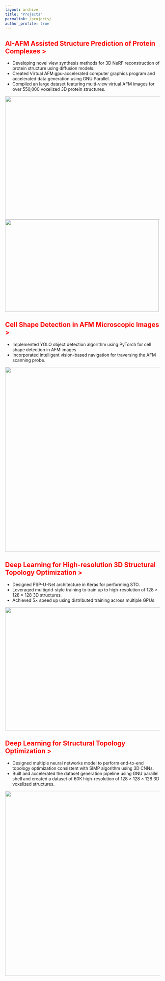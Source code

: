 ```yaml
---
layout: archive
title: "Projects"
permalink: /projects/
author_profile: true
---
```


## <span style="color:red;"> AI-AFM Assisted Structure Prediction of Protein Complexes > </span> 
* Developing novel view synthesis methods for 3D NeRF reconstruction of protein structure using diffusion models.
* Created Virtual AFM:gpu-accelerated computer graphics program and accelerated data generation using GNU Parallel.
* Compiled an large dataset featuring multi-view virtual AFM images for over 550,000 voxelized 3D protein structures.
<img src="https://jaydeepradejd.github.io/images/Projects/virtualAFM.png" width="800" height="400"/>

<img src="https://jaydeepradejd.github.io/images/Projects/upfusion_predictions.png" width="500" height="300"/>
<!-- ![virtual AFM pipeline](https://jaydeepradejd.github.io/images/Projects/virtual_AFM_pipeline.png) ![virtual AFM](https://jaydeepradejd.github.io/images/Projects/virtual_AFM.png) -->

<!-- ![prediction](https://jaydeepradejd.github.io/images/Projects/upfusion_predictions.png) -->
## <span style="color:red;"> Cell Shape Detection in AFM Microscopic Images > </span> 
* Implemented YOLO object detection algorithm using PyTorch for cell shape detection in AFM images.
* Incorporated intelligent vision-based navigation for traversing the AFM scanning probe.

<img src="https://jaydeepradejd.github.io/images/Projects/cell_shape_detection_overview.png" width="800" height="600"/>
<!-- ![Overview](https://jaydeepradejd.github.io/images/Projects/cell_shape_detectiojn_overview.png) -->

## <span style="color:red;"> Deep Learning for High-resolution 3D Structural Topology Optimization > </span> 
* Designed PSP-U-Net architecture in Keras for performing STO.
* Leveraged multigrid-style training to train up to high-resolution of 128 × 128 × 128 3D structures.
* Achieved 5× speed up using distributed training across multiple GPUs.

<img src="https://jaydeepradejd.github.io/images/Projects/multigrid.png" width="600" height="400"/>
<!-- ![Overview](https://jaydeepradejd.github.io/images/Projects/multigrid.png) -->

## <span style="color:red;"> Deep Learning for Structural Topology Optimization > </span> 
* Designed multiple neural networks model to perform end-to-end topology optimization consistent with SIMP algorithm using 3D CNNs.
* Built and accelerated the dataset generation pipeline using GNU parallel shell and created a dataset of 60K high-resolution of 128 × 128 × 128 3D voxelized structures.

<img src="https://jaydeepradejd.github.io/images/Projects/topopt_overview.png" width="800" height="600"/>
<!-- ![Overview](https://jaydeepradejd.github.io/images/Projects/topopt_overview.png) -->
